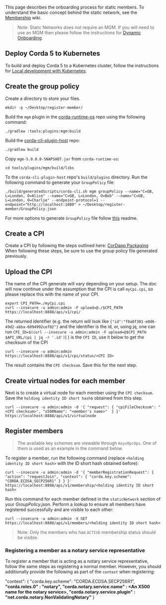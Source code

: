 This page describes the onboarding process for static members. To understand the basic concept behind the static network, see the  [Membership](../wiki/Membership) wiki.

> Note: Static Networks does not require an MGM. If you will need to use an MGM then please follow the instructions for [Dynamic Onboarding](https://github.com/corda/corda-runtime-os/wiki/MGM-Onboarding).

## Deploy Corda 5 to Kubernetes
To build and deploy Corda 5 to a Kubernetes cluster, follow the instructions for [Local development with Kubernetes](https://github.com/corda/corda-runtime-os/wiki/Local-development-with-Kubernetes).

## Create the group policy
Create a directory to store your files.
```
mkdir -p ~/Desktop/register-member/
```

Build the `mgm` plugin in the [corda-runtime-os](https://github.com/corda/corda-runtime-os) repo using the following command:
```
./gradlew :tools:plugins:mgm:build
```

Build the [corda-cli-plugin-host](https://github.com/corda/corda-cli-plugin-host) repo:
```
./gradlew build
```

Copy `mgm-5.0.0.0-SNAPSHOT.jar` from `corda-runtime-os`:
```
cd tools/plugins/mgm/build/libs
```

To the `corda-cli-plugin-host` repo's `build/plugins` directory. Run the following command to generate your `GroupPolicy` file:
```
./build/generatedScripts/corda-cli.sh mgm groupPolicy --name="C=GB, L=London, O=Alice" --name="C=GB, L=London, O=Bob" --name="C=GB, L=London, O=Charlie" --endpoint-protocol=1 --endpoint="http://localhost:1080" > ~/Desktop/register-member/GroupPolicy.json
```

For more options to generate `GroupPolicy` file follow [this](https://github.com/corda/corda-runtime-os/blob/release/os/5.0/tools/plugins/mgm/README.md) readme.

## Create a CPI

Create a CPI by following the steps outlined here: [CorDapp Packaging](../wiki/CorDapp-Packaging)
When following these steps, be sure to use the group policy file generated previously.

## Upload the CPI
The name of the CPI generate will vary depending on your setup. The doc will now continue under the assumption that the CPI is call `myCpi.cpi`, so please replace this with the name of your CPI.
```
export CPI_PATH=./myCpi.cpi
curl --insecure -u admin:admin -F upload=@./$CPI_PATH https://localhost:8888/api/v1/cpi/
```

The returned identifier (e.g. the return will look like `{"id":"f0a0f381-e0d6-49d2-abba-6094992cef02"}` and the identifier is the id, or, using jq, one can run `CPI_ID=$(curl --insecure -u admin:admin -F upload=@$CPI_PATH $API_URL/cpi | jq -r '.id')`) ) is the `CPI ID`, use it below to get the checksum of the CPI
```
curl --insecure -u admin:admin https://localhost:8888/api/v1/cpi/status/<CPI ID>
```
The result contains the `CPI checksum`. Save this for the next step.

## Create virtual nodes for each member
Next is to create a virtual node for each member using the `CPI checksum`. Save the `holding identity ID short hash`s obtained from this step.
```
curl --insecure -u admin:admin -d '{ "request": { "cpiFileChecksum": "<CPI checksum>", "x500Name": "<member's name>"  } }' https://localhost:8888/api/v1/virtualnode
```

## Register members
> The available key schemes are viewable through `KeysRpcOps`. One of them is used as an example in the command below.

To register a member, run the following command (replace `<holding identity ID short hash>` with the ID short hash obtained before):
```
curl --insecure -u admin:admin -d '{ "memberRegistrationRequest": { "action": "requestJoin", "context": { "corda.key.scheme": "CORDA.ECDSA.SECP256R1" } } }' https://localhost:8888/api/v1/membership/<holding identity ID short hash>
```
Run this command for each member defined in the `staticNetwork` section of your _GroupPolicy.json_. 
Perform a lookup to ensure all members have registered successfully and are visible to each other:
```
curl --insecure -u admin:admin -X GET https://localhost:8888/api/v1/members/<holding identity ID short hash>
```
> Note: Only the members who has `ACTIVE` membership status should be visible.

### Registering a member as a notary service representative
To register a member that is acting as a notary service representative, follow the same steps as registering a normal member. However, you should additionally provide the following as part of the `context` when registering:

"context": { "corda.key.scheme": "CORDA.ECDSA.SECP256R1", __"corda.roles.0" : "notary", "corda.notary.service.name" : \<An X500 name for the notary service\>, "corda.notary.service.plugin" : "net.corda.notary.NonValidatingNotary"__ }